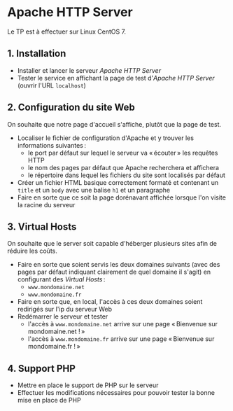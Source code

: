 # Apache HTTP Server

Le TP est à effectuer sur Linux CentOS 7.

## 1. Installation

- Installer et lancer le serveur _Apache HTTP Server_
- Tester le service en affichant la page de test d'_Apache HTTP Server_ (ouvrir l'URL `localhost`)

## 2. Configuration du site Web

On souhaite que notre page d'accueil s'affiche, plutôt que la page de test.

- Localiser le fichier de configuration d'Apache et y trouver les informations suivantes :
  - le port par défaut sur lequel le serveur va « écouter » les requêtes HTTP
  - le nom des pages par défaut que Apache recherchera et affichera
  - le répertoire dans lequel les fichiers du site sont localisés par défaut
- Créer un fichier HTML basique correctement formaté et contenant un `title` et un `body` avec une balise `h1` et un paragraphe
- Faire en sorte que ce soit la page dorénavant affichée lorsque l'on visite la racine du serveur

## 3. Virtual Hosts

On souhaite que le server soit capable d'héberger plusieurs sites afin de réduire les coûts.

- Faire en sorte que soient servis les deux domaines suivants (avec des pages par défaut indiquant clairement de quel domaine il s'agit) en configurant des *Virtual Hosts* :
  - `www.mondomaine.net`
  - `www.mondomaine.fr`
- Faire en sorte que, en local, l'accès à ces deux domaines soient redirigés sur l'ip du serveur Web
- Redémarrer le serveur et tester
  - l'accès à `www.mondomaine.net` arrive sur une page « Bienvenue sur mondomaine.net ! »
  - l'accès à `www.mondomaine.fr` arrive sur une page « Bienvenue sur mondomaine.fr ! »

## 4. Support PHP

- Mettre en place le support de PHP sur le serveur
- Effectuer les modifications nécessaires pour pouvoir tester la bonne mise en place de PHP
